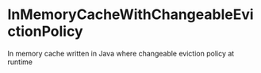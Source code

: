 # InMemoryCacheWithChangeableEvictionPolicy
In memory cache written in Java where changeable eviction policy at runtime
